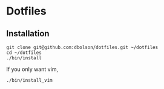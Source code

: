 # Dotfiles

## Installation

```
git clone git@github.com:dbolson/dotfiles.git ~/dotfiles
cd ~/dotfiles
./bin/install
```

If you only want vim,

```
./bin/install_vim
```
